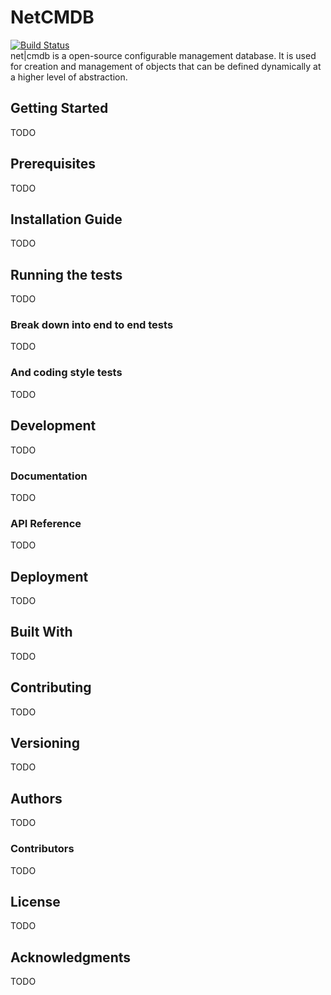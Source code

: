 # NetCMDB
[![Build Status](https://travis-ci.com/markheumueller/NetCMDB.svg?token=7TFxCyzxQMaA2yUsKDqy&branch=master)](https://travis-ci.com/markheumueller/NetCMDB)  
net|cmdb is a open-source configurable management database. It is used
for creation and management of objects that can be defined dynamically
at a higher level of abstraction.

## Getting Started
TODO

## Prerequisites
TODO

## Installation Guide
TODO

## Running the tests
TODO

### Break down into end to end tests
TODO

### And coding style tests
TODO

## Development
TODO

### Documentation
TODO

### API Reference
TODO

## Deployment
TODO

## Built With
TODO

## Contributing
TODO

## Versioning
TODO

## Authors
TODO

### Contributors
TODO

## License
TODO

## Acknowledgments
TODO
